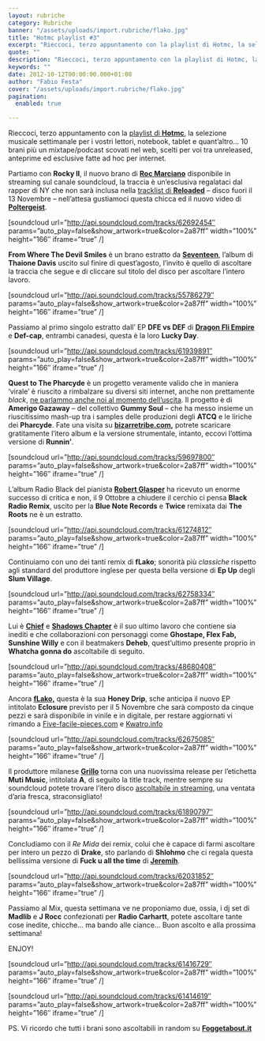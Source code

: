 ```yaml
---
layout: rubriche
category: Rubriche
banner: "/assets/uploads/import.rubriche/flako.jpg"
title: "Hotmc playlist #3"
excerpt: "Rieccoci, terzo appuntamento con la playlist di Hotmc, la selezione musicale settimanale per i vostri lettori, notebook, tablet e quant’altro… 10 brani più un mixtape/podcast scovati nel web, scelti per voi tra unreleased, anteprime ed esclusive fatte ad hoc per internet. Partiamo con Rocky II, il nuovo brano di Roc Marciano disponibile in streaming sul [&hellip"
quote: ""
description: "Rieccoci, terzo appuntamento con la playlist di Hotmc, la selezione musicale settimanale per i vostri lettori, notebook, tablet e quant’altro… 10 brani più un mixtape/podcast scovati nel web, scelti per voi tra unreleased, anteprime ed esclusive fatte ad hoc per internet. Partiamo con Rocky II, il nuovo brano di Roc Marciano disponibile in streaming sul [&hellip"
keywords: ""
date: 2012-10-12T00:00:00.000+01:00
author: "Fabio Festa"
cover: "/assets/uploads/import.rubriche/flako.jpg"
pagination:
  enabled: true

---
```


Rieccoci, terzo appuntamento con la [playlist di **Hotmc**](https://hotmc.com/magazine/rubriche/hotmc-tracks/), la selezione musicale settimanale per i vostri lettori, notebook, tablet e quant’altro… 10 brani più un mixtape/podcast scovati nel web, scelti per voi tra unreleased, anteprime ed esclusive fatte ad hoc per internet.

Partiamo con **Rocky II**, il nuovo brano di [**Roc Marciano**](https://soundcloud.com/roc-marciano-1) disponibile in streaming sul canale soundcloud, la traccia è un’esclusiva regalataci dal rapper di NY che non sarà inclusa nella [tracklist di **Reloaded**](http://www.2dopeboyz.com/2012/08/24/roc-marciano-reloaded-tracklist/) – disco fuori il 13 Novembre – nell’attesa gustiamoci questa chicca ed il nuovo video di [**Poltergeist**](https://youtu.be/MO2HbEIDRy8).

\[soundcloud url=”http://api.soundcloud.com/tracks/62692454″ params=”auto\_play=false&show\_artwork=true&color=2a87ff” width=”100%” height=”166″ iframe=”true” /\]

**From Where The Devil Smiles** è un brano estratto da [**Seventeen**](http://thaionedavis.com/releases), l’album di **Thaione Davis** uscito sul finire di quest’agosto, l’invito è quello di ascoltare la traccia che segue e di cliccare sul titolo del disco per ascoltare l’intero lavoro.

\[soundcloud url=”http://api.soundcloud.com/tracks/55786279″ params=”auto\_play=false&show\_artwork=true&color=2a87ff” width=”100%” height=”166″ iframe=”true” /\]

Passiamo al primo singolo estratto dall’ EP **DFE vs DEF** di [**Dragon Fli Empire**](https://soundcloud.com/dragonfliempire) e **Def-cap**, entrambi canadesi, questa è la loro **Lucky Day**.

\[soundcloud url=”http://api.soundcloud.com/tracks/61939891″ params=”auto\_play=false&show\_artwork=true&color=2a87ff” width=”100%” height=”166″ iframe=”true” /\]

**Quest to The Pharcyde** è un progetto veramente valido che in maniera ‘virale’ è riuscito a rimbalzare su diversi siti internet, anche non prettamente _black_, [ne parlammo anche noi al momento dell’uscita](https://hotmc.com/un-mash-up-tra-atcq-e-pharcyde-in-free-download/). Il progetto è di **Amerigo Gazaway** – del collettivo **Gummy Soul** – che ha messo insieme un riuscitissimo mash-up tra i samples delle produzioni degli **ATCQ** e le liriche dei **Pharcyde**. Fate una visita su **[bizarretribe.com](http://bizarretribe.com/),** potrete scaricare gratitamente l’itero album e la versione strumentale, intanto, eccovi l’ottima versione di **Runnin’**.

\[soundcloud url=”http://api.soundcloud.com/tracks/59697800″ params=”auto\_play=false&show\_artwork=true&color=2a87ff” width=”100%” height=”166″ iframe=”true” /\]

L’album Radio Black del pianista **[Robert Glasper](https://soundcloud.com/robertglasper)** ha ricevuto un enorme successo di critica e non, il 9 Ottobre a chiudere il cerchio ci pensa **Black Radio Remix**, uscito per la **Blue Note Records** e **Twice** remixata dai **The Roots** ne è un estratto.

\[soundcloud url=”http://api.soundcloud.com/tracks/61274812″ params=”auto\_play=false&show\_artwork=true&color=2a87ff” width=”100%” height=”166″ iframe=”true” /\]

Continuiamo con uno dei tanti remix di **fLako**; sonorità più _classiche_ rispetto agli standard del produttore inglese per questa bella versione di **Ep Up** degli **Slum Village**.

\[soundcloud url=”http://api.soundcloud.com/tracks/62758334″ params=”auto\_play=false&show\_artwork=true&color=2a87ff” width=”100%” height=”166″ iframe=”true” /\]

Lui è [**Chief**](https://soundcloud.com/chief%5Fbeatmaker) e [**Shadows Chapter**](https://feelinmusic.bandcamp.com/album/chief-shadows-chapter-2) è il suo ultimo lavoro che contiene sia inediti e che collaborazioni con personaggi come **Ghostape, Flex Fab, Sunshine Willy** e con il beatmakers **Deheb**, quest’ultimo presente proprio in **Whatcha gonna do** ascoltabile di seguito.

\[soundcloud url=”http://api.soundcloud.com/tracks/48680408″ params=”auto\_play=false&show\_artwork=true&color=2a87ff” width=”100%” height=”166″ iframe=”true” /\]

Ancora [**fLako,**](https://soundcloud.com/flako) questa è la sua **Honey Drip**, sche anticipa il nuovo EP intitolato **Eclosure** previsto per il 5 Novembre che sarà composto da cinque pezzi e sarà disponibile in vinile e in digitale, per restare aggiornati vi rimando a [Five-facile-pieces.com]( www.five-facile-pieces.com) e [Kwatro.info](www.kwatro.info)

\[soundcloud url=”http://api.soundcloud.com/tracks/62675085″ params=”auto\_play=false&show\_artwork=true&color=2a87ff” width=”100%” height=”166″ iframe=”true” /\]

Il produttore milanese [**Grillo**](https://soundcloud.com/grillo) torna con una nuovissima release per l’etichetta **Muti Music**, intitolata **A**, di seguito la title track, mentre sempre su soundcloud potete trovare l’itero disco [ascoltabile in streaming](https://soundcloud.com/muti/sets/grillo-a/), una ventata d’aria fresca, straconsigliato!

\[soundcloud url=”http://api.soundcloud.com/tracks/61890797″ params=”auto\_play=false&show\_artwork=true&color=2a87ff” width=”100%” height=”166″ iframe=”true” /\]

Concludiamo con il _Re Mida_ dei remix, colui che è capace di farmi ascoltare per intero un pezzo di **Drake**, sto parlando di **Shlohmo** che ci regala questa bellissima versione di **Fuck u all the time** di [**Jeremih**](https://soundcloud.com/shlohmo).

\[soundcloud url=”http://api.soundcloud.com/tracks/62031852″ params=”auto\_play=false&show\_artwork=true&color=2a87ff” width=”100%” height=”166″ iframe=”true” /\]

Passiamo al Mix, questa settimana ve ne proponiamo due, ossia, i dj set di **Madlib** e **J Rocc** confezionati per **Radio Carhartt**, potete ascoltare tante cose inedite, chicche… ma bando alle ciance… Buon ascolto e alla prossima settimana!

ENJOY!

\[soundcloud url=”http://api.soundcloud.com/tracks/61416729″ params=”auto\_play=false&show\_artwork=true&color=2a87ff” width=”100%” height=”166″ iframe=”true” /\]

\[soundcloud url=”http://api.soundcloud.com/tracks/61414619″ params=”auto\_play=false&show\_artwork=true&color=2a87ff” width=”100%” height=”166″ iframe=”true” /\]

PS. Vi ricordo che tutti i brani sono ascoltabili in random su **[Foggetabout.it](http://foggetabout.it/)**